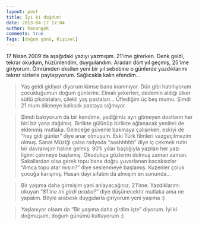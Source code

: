 ```yaml
---
layout: post
title: İyi ki doğdum!
date: 2013-04-17 17:04
author: hasangok
comments: true
Tags: [doğum günü, Kişisel]
---
```

17 Nisan 2009'da aşağıdaki yazıyı yazmışım. 21'ime girerken. Denk geldi, tekrar okudum, hüzünlendim, duygulandım. Aradan dört yıl geçmiş, 25'ime giriyorum. Ömrümden eksilen yeni bir yıl sebebine o günlerde yazdıklarımı tekrar sizlerle paylaşıyorum. Sağlıcakla kalın efendim...
>Yaş geldi gidiyor diyorum kimse bana inanmıyor. Dün gibi hatırlıyorum çocukluğumun doğum günlerini. Elmalı şekerleri, dedemin aldığı ülker sütlü çikolataları, çilekli yaş pastaları… Üflediğim üç beş mumu. Şimdi 21 mum dikmeye kalksak pastaya sığmıyor.

>Şimdi bakıyorum da bir kendime, yediğimiz ayrı gitmeyen dostların her biri bir yana dağılmış. Birlikte gülünüp birlikte ağlanacak yenileri de eklenmiş mutlaka. Geleceğe güvenle bakmaya çalışırken, eskiyi de “hey gidi günler” diye anar olmuşum. Eski Türk filmleri vazgeçilmezim olmuş. Sanat Müziği çalsa radyoda “aaahhhhh” diye iç çekmek rutin bir davranışım haline gelmiş. 90’lı yıllar başlığıyla yazılan her yazı ilgimi çekmeye başlamış. Okudukça gözlerim dolmuş zaman zaman. Sakallardan olsa gerek topu bana doğru yuvarlanan bacaksızlar “Amca topu atar mısın?” diye seslenmeye başlamış. Kuzenler çoluk çocuğa karışmış. Hasan dayı sıfatını da almışım en sonunda…

>Bir yaşıma daha girmişim yani anlayacağınız. 21’ime. Yazdıklarımı okuyan “*81’ine mi girdi acaba?*” diye düşünecektir mutlaka ama ne yapalım. Böyle arabesk duygularla giriyorum yeni yaşıma :)

>Yaşlanıyor olsam da “Bir yaşıma daha girdim işte” diyorum.
>İyi ki doğmuşum, doğum günümü kutluyorum :)

